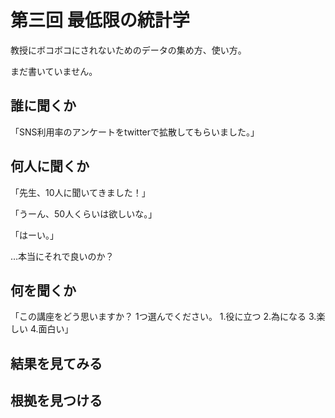 # 第三回 最低限の統計学

教授にボコボコにされないためのデータの集め方、使い方。

まだ書いていません。

## 誰に聞くか
「SNS利用率のアンケートをtwitterで拡散してもらいました。」

## 何人に聞くか
「先生、10人に聞いてきました！」

「うーん、50人くらいは欲しいな。」

「はーい。」

…本当にそれで良いのか？

## 何を聞くか
「この講座をどう思いますか？ 1つ選んでください。 1.役に立つ 2.為になる 3.楽しい 4.面白い」

## 結果を見てみる

## 根拠を見つける
